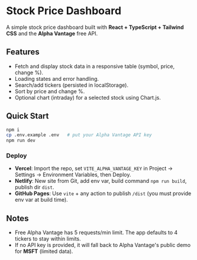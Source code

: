# Stock Price Dashboard

A simple stock price dashboard built with **React + TypeScript + Tailwind CSS** and the **Alpha Vantage** free API.

## Features
- Fetch and display stock data in a responsive table (symbol, price, change %).
- Loading states and error handling.
- Search/add tickers (persisted in localStorage).
- Sort by price and change %.
- Optional chart (intraday) for a selected stock using Chart.js.

## Quick Start
```bash
npm i
cp .env.example .env   # put your Alpha Vantage API key
npm run dev
```

### Deploy
- **Vercel**: Import the repo, set `VITE_ALPHA_VANTAGE_KEY` in Project → Settings → Environment Variables, then Deploy.
- **Netlify**: New site from Git, add env var, build command `npm run build`, publish dir `dist`.
- **GitHub Pages**: Use `vite` + any action to publish `/dist` (you must provide env var at build time).

## Notes
- Free Alpha Vantage has 5 requests/min limit. The app defaults to 4 tickers to stay within limits.
- If no API key is provided, it will fall back to Alpha Vantage's public demo for **MSFT** (limited data).
